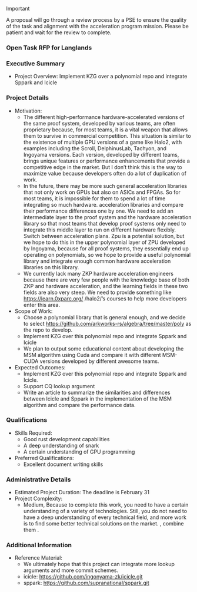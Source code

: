 > [!IMPORTANT]
A proposal will go through a review process by a PSE to ensure the quality of the task and alignment with the acceleration program mission. Please be patient and wait for the review to complete.
> 

### Open Task RFP for Langlands

### Executive Summary

- Project Overview: Implement KZG over a polynomial repo and integrate Sppark and Icicle

### Project Details

- Motivation:
    - The different high-performance hardware-accelerated versions of the same proof system, developed by various teams, are often proprietary because, for most teams, it is a vital weapon that allows them to survive in commercial competition. This situation is similar to the existence of multiple GPU versions of a game like Halo2, with examples including the Scroll, DelphinusLab, Tachyon, and Ingoyama versions. Each version, developed by different teams, brings unique features or performance enhancements that provide a competitive edge in the market. But I don’t think this is the way to maximize value because developers often do a lot of duplication of work.
    - In the future, there may be more such general acceleration libraries that not only work on GPUs but also on ASICs and FPGAs. So for most teams, it is impossible for them to spend a lot of time integrating so much hardware. acceleration libraries and compare their performance differences one by one. We need to add an intermediate layer to the proof system and the hardware acceleration library so that most teams that develop proof systems only need to integrate this middle layer to run on different hardware flexibly. Switch between acceleration plans. Zpu is a potential solution, but we hope to do this in the upper polynomial layer of ZPU developed by Ingoyama, because for all proof systems, they essentially end up operating on polynomials, so we hope to provide a useful polynomial library and integrate enough common hardware acceleration libraries on this library.
    - We currently lack many ZKP hardware acceleration engineers because there are very few people with the knowledge base of both ZKP and hardware acceleration, and the learning fields in these two fields are also very steep. We need to provide something like https://learn.0xparc.org/ /halo2/’s courses to help more developers enter this area.
- Scope of Work:
    - Choose a polynomial library that is general enough, and we decide to select https://github.com/arkworks-rs/algebra/tree/master/poly as the repo to develop.
    - Implement KZG over this polynomial repo and integrate Sppark and Icicle
    - We plan to output some educational content about developing the MSM algorithm using Cuda and compare it with different MSM-CUDA versions developed by different awesome teams.
- Expected Outcomes:
    - Implement KZG over this polynomial repo and integrate Sppark and Icicle.
    - Support CQ lookup argument
    - Write an article to summarize the similarities and differences between Icicle and Sppark in the implementation of the MSM algorithm and compare the performance data.

### Qualifications

- Skills Required:
    - Good rust development capabilities
    - A deep understanding of snark
    - A certain understanding of GPU programming
- Preferred Qualifications:
    - Excellent document writing skills

### Administrative Details

- Estimated Project Duration:
    The deadline is February 31
- Project Complexity:
    - Medium, Because to complete this work, you need to have a certain understanding of a variety of technologies. Still, you do not need to have a deep understanding of every technical field, and more work is to find some better technical solutions on the market. , combine them .

### Additional Information

- Reference Material:
    - We ultimately hope that this project can integrate more lookup arguments and more commit schemes.
    - icicle: https://github.com/ingonyama-zk/icicle.git
    - sppark: https://github.com/supranational/sppark.git
